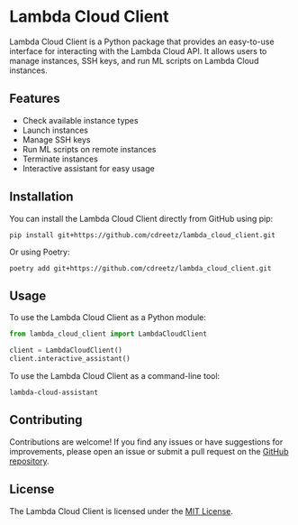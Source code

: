 # Lambda Cloud Client

Lambda Cloud Client is a Python package that provides an easy-to-use interface for interacting with the Lambda Cloud API. It allows users to manage instances, SSH keys, and run ML scripts on Lambda Cloud instances.

## Features

- Check available instance types
- Launch instances
- Manage SSH keys
- Run ML scripts on remote instances
- Terminate instances
- Interactive assistant for easy usage

## Installation

You can install the Lambda Cloud Client directly from GitHub using pip:

```
pip install git+https://github.com/cdreetz/lambda_cloud_client.git
```

Or using Poetry:

```
poetry add git+https://github.com/cdreetz/lambda_cloud_client.git
```

## Usage

To use the Lambda Cloud Client as a Python module:

```python
from lambda_cloud_client import LambdaCloudClient

client = LambdaCloudClient()
client.interactive_assistant()
```

To use the Lambda Cloud Client as a command-line tool:

```
lambda-cloud-assistant
```

## Contributing

Contributions are welcome! If you find any issues or have suggestions for improvements, please open an issue or submit a pull request on the [GitHub repository](https://github.com/yourusername/lambda_cloud_client).

## License

The Lambda Cloud Client is licensed under the [MIT License](LICENSE).